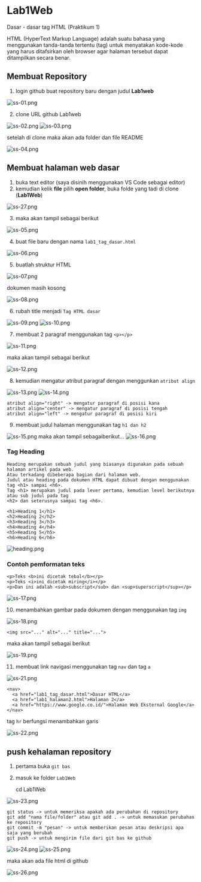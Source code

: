 # Lab1Web

Dasar - dasar tag HTML (Praktikum 1)

HTML (HyperText Markup Language) adalah suatu bahasa yang menggunakan tanda-tanda tertentu (tag) untuk menyatakan kode-kode yang harus ditafsirkan oleh browser agar halaman tersebut dapat ditampilkan secara benar.

## Membuat Repository

1. login github buat repository baru dengan judul **Lab1web**

![ss-01.png](img/ss-01.png)

2. clone URL github Lab1web

![ss-02.png](img/ss-02.png)
![ss-03.png](img/ss-03.png)

setelah di clone maka akan ada folder dan file README

![ss-04.png](img/ss-04.png)


## Membuat halaman web dasar 

1. buka text editor (saya disinih menggunakan VS Code sebagai editor)
2. kemudian kelik **file** pilih **open folder**, buka folde yang tadi di clone (**Lab1Web**)

![ss-27.png](img/ss-27.png)

3. maka akan tampil sebagai berikut

![ss-05.png](img/ss-05.png)

4. buat file baru dengan nama `lab1_tag_dasar.html`

![ss-06.png](img/ss-06.png)

5. buatlah struktur HTML

    <!DOCTYPE html>
    <html lang="en">
    <head>
      <meta charset="UTF-8">
      <meta http-equiv="X-UA-Compatible" content="IE=edge">
      <meta name="viewport" content="width=device-width, initial-scale=1.0">
      <title>Document</title>
    </head>
    <body>
  
    </body>
    </html>

![ss-07.png](img/ss-07.png)

dokumen masih kosong 

![ss-08.png](img/ss-08.png)

6. rubah title menjadi `Tag HTML dasar`

![ss-09.png](img/ss-09.png)
![ss-10.png](img/ss-10.png)

7. membuat 2 paragraf menggunakan tag `<p></p>`

![ss-11.png](img/ss-11.png)

maka akan tampil sebagai berikut

![ss-12.png](img/ss-12.png)

8. kemudian mengatur atribut paragraf dengan menggunkan `atribut align`

![ss-13.png](img/ss-13.png)
![ss-14.png](img/ss-14.png)

    atribut align="right" -> mengatur paragraf di posisi kana
    atribut align="center" -> mengatur paragraf di posisi tengah
    atribut align="left" -> mengatur paragraf di posisi kiri

9. membuat judul halaman menggunakan tag `h1 dan h2`

![ss-15.png](img/ss-15.png)
maka akan tampil sebagaiberikut...
![ss-16.png](img/ss-16.png)

### Tag Heading
    Heading merupakan sebuah judul yang biasanya digunakan pada sebuah halaman artikel pada web.
    Atau terkadang dibeberapa bagian dari halaman web.
    Judul atau heading pada dokumen HTML dapat dibuat dengan menggunakan tag <h1> sampai <h6>.
    Tag <h1> merupakan judul pada lever pertama, kemudian level berikutnya atau sub judul pada tag
    <h2> dan seterusnya sampai tag <h6>.

    <h1>Heading 1</h1>
    <h2>Heading 2</h2>
    <h3>Heading 3</h3>
    <h4>Heading 4</h4>
    <h5>Heading 5</h5>
    <h6>Heading 6</h6>

![heading.png](img/heading.png)

### Contoh pemformatan teks

    <p>Teks <b>ini dicetak tebal</b></p>
    <p>Teks <i>ini dicetak miring</i></p>
    <p>Dan ini adalah <sub>subscript</sub> dan <sup>superscript</sup></p>

![ss-17.png](img/ss-17.png)

10. menambahkan gambar pada dokumen dengan menggunakan tag `img`

![ss-18.png](img/ss-18.png)

    <img src="..." alt="..." title="...">

maka akan tampil sebagai berikut

![ss-19.png](img/ss-19.png)


11. membuat link navigasi menggunakan tag `nav` dan tag `a`

![ss-21.png](img/ss-21.png)

    <nav>
      <a href="lab1_tag_dasar.html">Dasar HTML</a>
      <a href="lab1_halaman2.html">Halaman 2</a>
      <a href="https://www.google.co.id/">Halaman Web Eksternal Google</a>
    </nav>

tag `hr` berfungsi menambahkan garis 

![ss-22.png](img/ss-22.png)

## push kehalaman repository

1. pertama buka `git bas` 
2. masuk ke folder `Lab1Web`

    cd Lab1Web

![ss-23.png](img/ss-23.png)

    git status -> untuk memeriksa apakah ada perubahan di repository
    git add "nama file/folder" atau git add . -> untuk memasukan perubahan ke repository
    git commit -m "pesan" -> untuk memberikan pesan atau deskripsi apa saja yang berubah
    git push -> untuk mengirim file dari git bas ke github

![ss-24.png](img/ss-24.png)
![ss-25.png](img/ss-25.png)

maka akan ada file html di github 

![ss-26.png](img/ss-26.png)